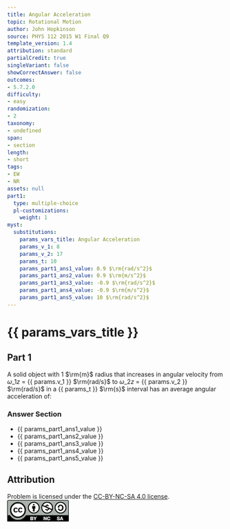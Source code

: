 ```yaml
---
title: Angular Acceleration
topic: Rotational Motion
author: John Hopkinson
source: PHYS 112 2015 W1 Final Q9
template_version: 1.4
attribution: standard
partialCredit: true
singleVariant: false
showCorrectAnswer: false
outcomes:
- 5.7.2.0
difficulty:
- easy
randomization:
- 2
taxonomy:
- undefined
span:
- section
length:
- short
tags:
- EW
- NR
assets: null
part1:
  type: multiple-choice
  pl-customizations:
    weight: 1
myst:
  substitutions:
    params_vars_title: Angular Acceleration
    params_v_1: 8
    params_v_2: 17
    params_t: 10
    params_part1_ans1_value: 0.9 $\rm{rad/s^2}$
    params_part1_ans2_value: 0.9 $\rm{m/s^2}$
    params_part1_ans3_value: -0.9 $\rm{rad/s^2}$
    params_part1_ans4_value: -0.9 $\rm{m/s^2}$
    params_part1_ans5_value: 10 $\rm{rad/s^2}$
---
```

# {{ params_vars_title }}

## Part 1

A solid object with 1 $\rm{m}$ radius that increases in angular velocity from $\omega\_{1z}$ = {{ params.v_1 }} $\rm{rad/s}$ to $\omega\_{2z}$ = {{ params.v_2 }} $\rm{rad/s}$ in a {{ params_t }} $\rm{s}$ interval has an average angular acceleration of:

### Answer Section

- {{ params_part1_ans1_value }}
- {{ params_part1_ans2_value }}
- {{ params_part1_ans3_value }}
- {{ params_part1_ans4_value }}
- {{ params_part1_ans5_value }}

## Attribution

Problem is licensed under the [CC-BY-NC-SA 4.0 license](https://creativecommons.org/licenses/by-nc-sa/4.0/).<br> ![The Creative Commons 4.0 license requiring attribution-BY, non-commercial-NC, and share-alike-SA license.](https://raw.githubusercontent.com/firasm/bits/master/by-nc-sa.png)